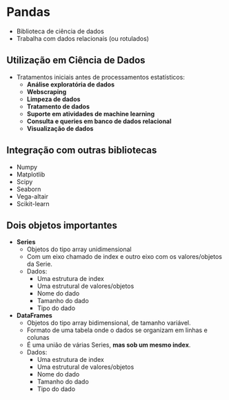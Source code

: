 # Pandas
- Biblioteca de ciência de dados
- Trabalha com dados relacionais (ou rotulados)

## Utilização em Ciência de Dados
- Tratamentos iniciais antes de processamentos estatísticos:
    - **Análise exploratória de dados**
    - **Webscraping**
    - **Limpeza de dados**
    - **Tratamento de dados**
    - **Suporte em atividades de machine learning**
    - **Consulta e queries em banco de dados relacional**
    - **Visualização de dados**

## Integração com outras bibliotecas
- Numpy
- Matplotlib
- Scipy
- Seaborn
- Vega-altair
- Scikit-learn

## Dois objetos importantes
- **Series**
    - Objetos do tipo array unidimensional
    - Com um eixo chamado de index e outro eixo com os valores/objetos da Serie.
    - Dados:
        - Uma estrutura de index
        - Uma estrutural de valores/objetos
        - Nome do dado
        - Tamanho do dado
        - Tipo do dado
- **DataFrames**
    - Objetos do tipo array bidimensional, de tamanho variável.
    - Formato de uma tabela onde o dados se organizam em linhas e colunas
    - É uma união de várias Series, **mas sob um mesmo index**.
    - Dados:
        - Uma estrutura de index
        - Uma estrutural de valores/objetos
        - Nome do dado
        - Tamanho do dado
        - Tipo do dado
